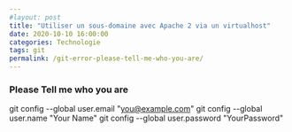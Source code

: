 ```yaml
---
#layout: post
title: "Utiliser un sous-domaine avec Apache 2 via un virtualhost"
date: 2020-10-10 16:00:00
categories: Technologie
tags: git
permalink: /git-error-please-tell-me-who-you-are/
---
```


### Please Tell me who you are


  git config --global user.email "you@example.com"
  git config --global user.name "Your Name"
  git config --global user.password "YourPassword"